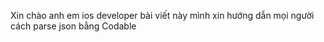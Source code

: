 Xin chào  anh em ios developer   bài viết này mình xin hướng dẫn mọi người cách parse json bằng  Codable 


